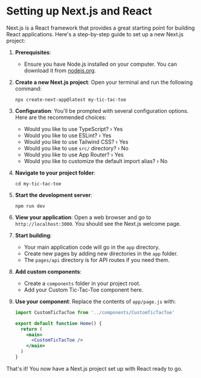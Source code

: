 # Setting up Next.js and React

Next.js is a React framework that provides a great starting point for building React applications. Here's a step-by-step guide to set up a new Next.js project:

1. **Prerequisites**: 
   - Ensure you have Node.js installed on your computer. You can download it from [nodejs.org](https://nodejs.org/).

2. **Create a new Next.js project**:
   Open your terminal and run the following command:
   ```
   npx create-next-app@latest my-tic-tac-toe
   ```

3. **Configuration**:
   You'll be prompted with several configuration options. Here are the recommended choices:
   - Would you like to use TypeScript? › Yes
   - Would you like to use ESLint? › Yes
   - Would you like to use Tailwind CSS? › Yes
   - Would you like to use `src/` directory? › No
   - Would you like to use App Router? › Yes
   - Would you like to customize the default import alias? › No

4. **Navigate to your project folder**:
   ```
   cd my-tic-tac-toe
   ```

5. **Start the development server**:
   ```
   npm run dev
   ```

6. **View your application**:
   Open a web browser and go to `http://localhost:3000`. You should see the Next.js welcome page.

7. **Start building**:
   - Your main application code will go in the `app` directory.
   - Create new pages by adding new directories in the `app` folder.
   - The `pages/api` directory is for API routes if you need them.

8. **Add custom components**:
   - Create a `components` folder in your project root.
   - Add your Custom Tic-Tac-Toe component here.

9. **Use your component**:
   Replace the contents of `app/page.js` with:
   ```jsx
   import CustomTicTacToe from '../components/CustomTicTacToe'

   export default function Home() {
     return (
       <main>
         <CustomTicTacToe />
       </main>
     )
   }
   ```

That's it! You now have a Next.js project set up with React ready to go.